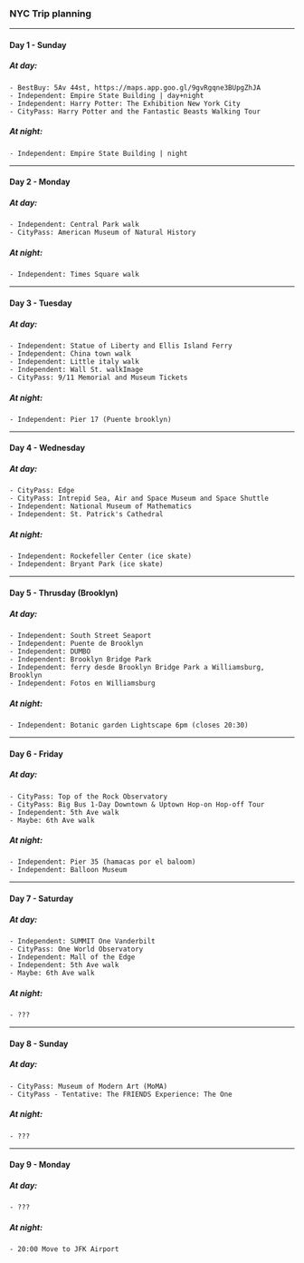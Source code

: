 ### NYC Trip planning

------------------------------------------------------------------
#### Day 1 - Sunday
##### At day:
    - BestBuy: 5Av 44st, https://maps.app.goo.gl/9gvRgqne3BUpgZhJA
    - Independent: Empire State Building | day+night
    - Independent: Harry Potter: The Exhibition New York City
    - CityPass: Harry Potter and the Fantastic Beasts Walking Tour
##### At night:
    - Independent: Empire State Building | night

------------------------------------------------------------------
#### Day 2 - Monday
##### At day:
    - Independent: Central Park walk
    - CityPass: American Museum of Natural History
##### At night:
    - Independent: Times Square walk

------------------------------------------------------------------
#### Day 3 - Tuesday
##### At day:
    - Independent: Statue of Liberty and Ellis Island Ferry
    - Independent: China town walk
    - Independent: Little italy walk
    - Independent: Wall St. walkImage
    - CityPass: 9/11 Memorial and Museum Tickets
##### At night:
    - Independent: Pier 17 (Puente brooklyn)

------------------------------------------------------------------
#### Day 4 - Wednesday
##### At day:
    - CityPass: Edge
    - CityPass: Intrepid Sea, Air and Space Museum and Space Shuttle
    - Independent: National Museum of Mathematics
    - Independent: St. Patrick's Cathedral
##### At night:
    - Independent: Rockefeller Center (ice skate)
    - Independent: Bryant Park (ice skate)

------------------------------------------------------------------
#### Day 5 - Thrusday (Brooklyn)
##### At day:
    - Independent: South Street Seaport
    - Independent: Puente de Brooklyn
    - Independent: DUMBO
    - Independent: Brooklyn Bridge Park
    - Independent: ferry desde Brooklyn Bridge Park a Williamsburg, Brooklyn
    - Independent: Fotos en Williamsburg
##### At night:
    - Independent: Botanic garden Lightscape 6pm (closes 20:30)

------------------------------------------------------------------
#### Day 6 - Friday
##### At day:
    - CityPass: Top of the Rock Observatory
    - CityPass: Big Bus 1-Day Downtown & Uptown Hop-on Hop-off Tour
    - Independent: 5th Ave walk
    - Maybe: 6th Ave walk
##### At night:
    - Independent: Pier 35 (hamacas por el baloom)
    - Independent: Balloon Museum

------------------------------------------------------------------
#### Day 7 - Saturday
##### At day:
    - Independent: SUMMIT One Vanderbilt
    - CityPass: One World Observatory
    - Independent: Mall of the Edge
    - Independent: 5th Ave walk
    - Maybe: 6th Ave walk
##### At night:
    - ???

------------------------------------------------------------------
#### Day 8 - Sunday
##### At day:
    - CityPass: Museum of Modern Art (MoMA)
    - CityPass - Tentative: The FRIENDS Experience: The One
##### At night:
    - ???

------------------------------------------------------------------
#### Day 9 - Monday
##### At day:
    - ???
##### At night:
    - 20:00 Move to JFK Airport